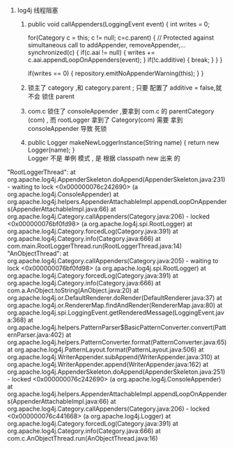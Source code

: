 1. log4j 线程阻塞 
    1.  public
         void callAppenders(LoggingEvent event) {
           int writes = 0;
       
           for(Category c = this; c != null; c=c.parent) {
             // Protected against simultaneous call to addAppender, removeAppender,...
             synchronized(c) {
       	if(c.aai != null) {
       	  writes += c.aai.appendLoopOnAppenders(event);
       	}
       	if(!c.additive) {
       	  break;
       	}
             }
           }
       
           if(writes == 0) {
             repository.emitNoAppenderWarning(this);
           }
         }
    2. 锁主了 category ,和 category.parent ; 只要 配置了 additive = false,就不会 锁住 parent
    3. com.c 锁住了 consoleAppender ,要拿到 com.c 的 parentCategory (com) ,
     而 rootLogger 拿到了 Category(com) 需要 拿到 consoleAppender 导致 死锁  
     4.  public
          Logger makeNewLoggerInstance(String name) {
            return new Logger(name);
          }    
          Logger 不是 单例 模式 , 是 根据 classpath new 出来 的 
    
    
    
"RootLoggerThread":
        at org.apache.log4j.AppenderSkeleton.doAppend(AppenderSkeleton.java:231)
        - waiting to lock <0x000000076c242690> (a org.apache.log4j.ConsoleAppender)
        at org.apache.log4j.helpers.AppenderAttachableImpl.appendLoopOnAppenders(AppenderAttachableImpl.java:66)
        at org.apache.log4j.Category.callAppenders(Category.java:206)
        - locked <0x000000076bf0fd98> (a org.apache.log4j.spi.RootLogger)
        at org.apache.log4j.Category.forcedLog(Category.java:391)
        at org.apache.log4j.Category.info(Category.java:666)
        at com.main.RootLoggerThread.run(RootLoggerThread.java:14)
"AnObjectThread":
        at org.apache.log4j.Category.callAppenders(Category.java:205)
        - waiting to lock <0x000000076bf0fd98> (a org.apache.log4j.spi.RootLogger)
        at org.apache.log4j.Category.forcedLog(Category.java:391)
        at org.apache.log4j.Category.info(Category.java:666)
        at com.a.AnObject.toString(AnObject.java:20)
        at org.apache.log4j.or.DefaultRenderer.doRender(DefaultRenderer.java:37)
        at org.apache.log4j.or.RendererMap.findAndRender(RendererMap.java:80)
        at org.apache.log4j.spi.LoggingEvent.getRenderedMessage(LoggingEvent.java:368)
        at org.apache.log4j.helpers.PatternParser$BasicPatternConverter.convert(PatternParser.java:402)
        at org.apache.log4j.helpers.PatternConverter.format(PatternConverter.java:65)
        at org.apache.log4j.PatternLayout.format(PatternLayout.java:506)
        at org.apache.log4j.WriterAppender.subAppend(WriterAppender.java:310)
        at org.apache.log4j.WriterAppender.append(WriterAppender.java:162)
        at org.apache.log4j.AppenderSkeleton.doAppend(AppenderSkeleton.java:251)
        - locked <0x000000076c242690> (a org.apache.log4j.ConsoleAppender)
        at org.apache.log4j.helpers.AppenderAttachableImpl.appendLoopOnAppenders(AppenderAttachableImpl.java:66)
        at org.apache.log4j.Category.callAppenders(Category.java:206)
        - locked <0x000000076c441668> (a org.apache.log4j.Logger)
        at org.apache.log4j.Category.forcedLog(Category.java:391)
        at org.apache.log4j.Category.info(Category.java:666)
        at com.c.AnObjectThread.run(AnObjectThread.java:16)
  